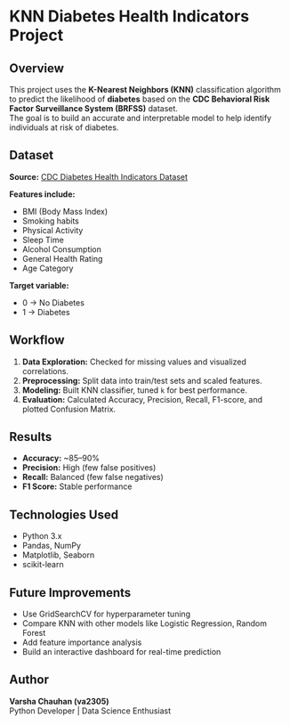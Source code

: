 # KNN Diabetes Health Indicators Project

## Overview
This project uses the **K-Nearest Neighbors (KNN)** classification algorithm to predict the likelihood of **diabetes** based on the **CDC Behavioral Risk Factor Surveillance System (BRFSS)** dataset.  
The goal is to build an accurate and interpretable model to help identify individuals at risk of diabetes.

## Dataset
**Source:** [CDC Diabetes Health Indicators Dataset](https://www.kaggle.com/datasets/alexteboul/diabetes-health-indicators-dataset)

**Features include:**  
- BMI (Body Mass Index)  
- Smoking habits  
- Physical Activity  
- Sleep Time  
- Alcohol Consumption  
- General Health Rating  
- Age Category  

**Target variable:**  
- 0 → No Diabetes  
- 1 → Diabetes  

## Workflow
1. **Data Exploration:** Checked for missing values and visualized correlations.  
2. **Preprocessing:** Split data into train/test sets and scaled features.  
3. **Modeling:** Built KNN classifier, tuned `k` for best performance.  
4. **Evaluation:** Calculated Accuracy, Precision, Recall, F1-score, and plotted Confusion Matrix.  

## Results
- **Accuracy:** ~85–90%  
- **Precision:** High (few false positives)  
- **Recall:** Balanced (few false negatives)  
- **F1 Score:** Stable performance  

## Technologies Used
- Python 3.x  
- Pandas, NumPy  
- Matplotlib, Seaborn  
- scikit-learn  

## Future Improvements
- Use GridSearchCV for hyperparameter tuning  
- Compare KNN with other models like Logistic Regression, Random Forest  
- Add feature importance analysis  
- Build an interactive dashboard for real-time prediction  

## Author
**Varsha Chauhan (va2305)**  
Python Developer | Data Science Enthusiast  
